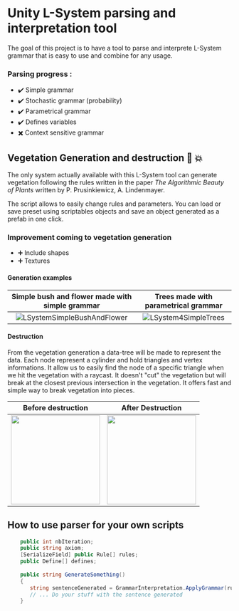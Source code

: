 # Unity L-System parsing and interpretation tool

The goal of this project is to have a tool to parse and interprete L-System grammar that is easy to use and combine for any usage.

### Parsing progress : 
- :heavy_check_mark: Simple grammar 
- :heavy_check_mark: Stochastic grammar (probability)
- :heavy_check_mark: Parametrical grammar
- :heavy_check_mark: Defines variables 
- :heavy_multiplication_x: Context sensitive grammar

## Vegetation Generation and destruction :deciduous_tree: :boom:
The only system actually available with this L-System tool can generate vegetation following the rules written in the paper *The Algorithmic Beauty of Plants* written by P. Prusinkiewicz, A. Lindenmayer.

The script allows to easily change rules and parameters. You can load or save preset using scriptables objects and save an object generated as a prefab in one click.

### Improvement coming to vegetation generation 
- :heavy_plus_sign: Include shapes
- :heavy_plus_sign: Textures

#### Generation examples
Simple bush and flower made with simple grammar  |  Trees made with parametrical grammar
:-------------------------:|:-------------------------:
![LSystemSimpleBushAndFlower](https://user-images.githubusercontent.com/47392735/163389813-a0c39662-63bd-4677-9032-1b85d1dd15eb.jpg)  |  ![LSystem4SimpleTrees](https://user-images.githubusercontent.com/47392735/163389843-925a31c2-94c8-4307-8f7e-340ba729236f.jpg)

#### Destruction 
From the vegetation generation a data-tree will be made to represent the data. Each node represent a cylinder and hold triangles and vertex informations. It allow us to easily find the node of a specific triangle when we hit the vegetation with a raycast. It doesn't "cut" the vegetation but will break at the closest previous intersection in the vegetation. It offers fast and simple way to break vegetation into pieces. 

Before destruction |  After Destruction
:-------------------------:|:-------------------------:
 <img src="https://user-images.githubusercontent.com/47392735/163392054-1f1031e4-085c-4f89-a525-198d2dff4116.jpg" width="200" /> | <img src="https://user-images.githubusercontent.com/47392735/163392063-5bbc6888-e06d-4fa7-8283-7cd0dc086c43.jpg" width="200" />
 
 ## How to use parser for your own scripts
```csharp
    public int nbIteration;
    public string axiom;
    [SerializeField] public Rule[] rules;
    public Define[] defines;
 
    public string GenerateSomething()
    {
       string sentenceGenerated = GrammarInterpretation.ApplyGrammar(rules, defines, nbIteration);
       // ... Do your stuff with the sentence generated
    }
```
